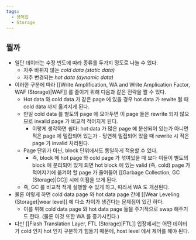 ```yaml
---
tags:
  - 용어집
  - Storage
---
```

## 뭘까

- 일단 데이터는 수정 빈도에 따라 종류를 두가지 정도로 나눌 수 있다.
	- 자주 바뀌지 않는 *cold data (static data)*
	- 자주 변경되는 *hot data (dynamic data)*
- 이러한 구분에 따라 [[Write Amplification, WA and Write Amplication Factor, WAF (Storage)|WAF]] 를 줄이기 위해 다음과 같은 전략을 짤 수 있다.
	- Hot data 와 cold data 가 같은 page 에 있을 경우 hot data 가 rewite 될 때 cold data 까지 옮겨지게 된다.
	- 만일 cold data 를 별도의 page 에 모아두면 이 page 들은 rewrite 되지 않으므로 invalid page 가 비교적 적어지게 된다.
		- 이렇게 생각하면 쉽다: hot data 가 많은 page 에 분산되어 있는가 아니면 적은 page 에 밀집되어 있는가 - 당연히 밀집되어 있을 때 rewrite 시 적은 page 가 invalid 처리된다.
	- Page 단위가 아닌, block 단위에서도 동일하게 적용할 수 있다.
		- 즉, block 에 hot page 와 cold page 가 섞여있을 때 보다 이들이 별도의 block 에 분리되어 있게 되면 hot block 에 있는 valid (즉, cold) page 가 적어지기에 옮겨야 할 page 가 줄어들어  [[Garbage Collection, GC (Storage)|GC]] 시에 이점을 보게 된다.
	- 즉, GC 를 비교적 적게 실행할 수 있게 하고, 따라서 WA 도 개선된다.
- 물론 이렇게 하면 cold data page 와 hot data page 간에 [[Wear Leveling (Storage)|wear level]] 에 다소 차이가 생긴다는 문제점이 있긴 하다.
	- 이를 위해 cold data page 와 hot data page 들을 주기적으로 swap 해주기도 한다. (물론 이것 또한 WA 를 증가시킨다.)
- 다만 [[Flash Translation Layer, FTL (Storage)|FTL]] 입장에서는 어떤 데이터가 cold 인지 hot 인지 구분하기 힘들기 때문에, host level 에서 제어를 해야 된다.
